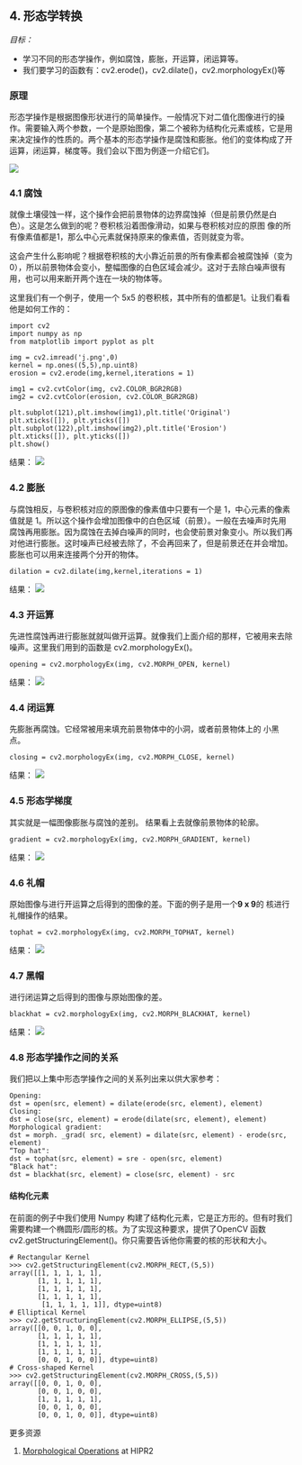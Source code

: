 ## 4. 形态学转换

*目标：*
* 学习不同的形态学操作，例如腐蚀，膨胀，开运算，闭运算等。
* 我们要学习的函数有：cv2.erode()，cv2.dilate()，cv2.morphologyEx()等

### 原理

形态学操作是根据图像形状进行的简单操作。一般情况下对二值化图像进行的操作。需要输入两个参数，一个是原始图像，第二个被称为结构化元素或核，它是用来决定操作的性质的。两个基本的形态学操作是腐蚀和膨胀。他们的变体构成了开运算，闭运算，梯度等。我们会以下图为例逐一介绍它们。

![](j.png)

### 4.1 腐蚀

就像土壤侵蚀一样，这个操作会把前景物体的边界腐蚀掉（但是前景仍然是白色）。这是怎么做到的呢？卷积核沿着图像滑动，如果与卷积核对应的原图 像的所有像素值都是1，那么中心元素就保持原来的像素值，否则就变为零。

这会产生什么影响呢？根据卷积核的大小靠近前景的所有像素都会被腐蚀掉（变为 0），所以前景物体会变小，整幅图像的白色区域会减少。这对于去除白噪声很有用，也可以用来断开两个连在一块的物体等。

这里我们有一个例子，使用一个 5x5 的卷积核，其中所有的值都是1。让我们看看他是如何工作的：

```
import cv2 
import numpy as np
from matplotlib import pyplot as plt

img = cv2.imread('j.png',0) 
kernel = np.ones((5,5),np.uint8) 
erosion = cv2.erode(img,kernel,iterations = 1)

img1 = cv2.cvtColor(img, cv2.COLOR_BGR2RGB)
img2 = cv2.cvtColor(erosion, cv2.COLOR_BGR2RGB)

plt.subplot(121),plt.imshow(img1),plt.title('Original') 
plt.xticks([]), plt.yticks([]) 
plt.subplot(122),plt.imshow(img2),plt.title('Erosion') 
plt.xticks([]), plt.yticks([]) 
plt.show()
```

结果：
![](1.png)

### 4.2 膨胀 

与腐蚀相反，与卷积核对应的原图像的像素值中只要有一个是 1，中心元素的像素值就是 1。所以这个操作会增加图像中的白色区域（前景）。一般在去噪声时先用腐蚀再用膨胀。因为腐蚀在去掉白噪声的同时，也会使前景对象变小。所以我们再对他进行膨胀。这时噪声已经被去除了，不会再回来了，但是前景还在并会增加。膨胀也可以用来连接两个分开的物体。

```
dilation = cv2.dilate(img,kernel,iterations = 1)
```

结果：
![](2.png)

### 4.3 开运算 
 
先进性腐蚀再进行膨胀就就叫做开运算。就像我们上面介绍的那样，它被用来去除噪声。这里我们用到的函数是 cv2.morphologyEx()。

```
opening = cv2.morphologyEx(img, cv2.MORPH_OPEN, kernel)
```

结果：
![](3.png)

### 4.4 闭运算

先膨胀再腐蚀。它经常被用来填充前景物体中的小洞，或者前景物体上的 小黑点。

```
closing = cv2.morphologyEx(img, cv2.MORPH_CLOSE, kernel)
```

结果：
![](4.png)

### 4.5 形态学梯度 

其实就是一幅图像膨胀与腐蚀的差别。 结果看上去就像前景物体的轮廓。
```
gradient = cv2.morphologyEx(img, cv2.MORPH_GRADIENT, kernel)
```

结果：
![](5.png)

### 4.6 礼帽 

原始图像与进行开运算之后得到的图像的差。下面的例子是用一个**9 x 9**的 核进行礼帽操作的结果。
```
tophat = cv2.morphologyEx(img, cv2.MORPH_TOPHAT, kernel)
```

结果：
![](6.png)

### 4.7 黑帽 

进行闭运算之后得到的图像与原始图像的差。
```
blackhat = cv2.morphologyEx(img, cv2.MORPH_BLACKHAT, kernel)
```

结果：
![](7.png)

### 4.8 形态学操作之间的关系

我们把以上集中形态学操作之间的关系列出来以供大家参考：

```
Opening:
dst = open(src, element) = dilate(erode(src, element), element)
Closing:
dst = close(src, element) = erode(dilate(src, element), element)
Morphological gradient:
dst = morph. _grad( src, element) = dilate(src, element) - erode(src, element)
“Top hat": 
dst = tophat(src, element) = sre - open(src, element)
“Black hat":
dst = blackhat(src, element) = close(src, element) - src 

```

#### 结构化元素 
在前面的例子中我们使用 Numpy 构建了结构化元素，它是正方形的。但有时我们需要构建一个椭圆形/圆形的核。为了实现这种要求，提供了OpenCV 函数 cv2.getStructuringElement()。你只需要告诉他你需要的核的形状和大小。

```
# Rectangular Kernel 
>>> cv2.getStructuringElement(cv2.MORPH_RECT,(5,5)) 
array([[1, 1, 1, 1, 1],
       [1, 1, 1, 1, 1], 
       [1, 1, 1, 1, 1], 
       [1, 1, 1, 1, 1],
        [1, 1, 1, 1, 1]], dtype=uint8)
# Elliptical Kernel 
>>> cv2.getStructuringElement(cv2.MORPH_ELLIPSE,(5,5)) 
array([[0, 0, 1, 0, 0],
       [1, 1, 1, 1, 1],
       [1, 1, 1, 1, 1], 
       [1, 1, 1, 1, 1],
       [0, 0, 1, 0, 0]], dtype=uint8)
# Cross-shaped Kernel 
>>> cv2.getStructuringElement(cv2.MORPH_CROSS,(5,5)) 
array([[0, 0, 1, 0, 0], 
       [0, 0, 1, 0, 0], 
       [1, 1, 1, 1, 1],
       [0, 0, 1, 0, 0], 
       [0, 0, 1, 0, 0]], dtype=uint8)
```

更多资源 
1. [Morphological Operations](http://homepages.inf.ed.ac.uk/rbf/HIPR2/morops.htm) at HIPR2



